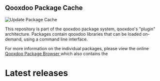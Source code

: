 ## Qooxdoo Package Cache

![Update Package Cache](https://github.com/qooxdoo/package-cache/workflows/Update%20Package%20Cache/badge.svg)

This repository is part of the qooxdoo package system, qooxdoo's
"plugin" architecture. Packages contain qooxdoo libraries
that can be loaded on-demand, using a command line interface.

For more information on the individual packages, please view the online 
[Qooxdoo Package Browser ](https://qooxdoo.org/qxl.packagebrowser/) which also
contains the 

# Latest releases

<div id="releases"></div>

<script defer="defer" type="application/javascript">
(async () => {
    let cache = await (await fetch("https://raw.githubusercontent.com/qooxdoo/package-cache/master/cache.json")).json();
    let html = [];
    html.push(`<div>Number of releases: ${cache.num_libraries}</div>`);
    html.push(`<table>`);
    html.push(`<th><td>Repository Name</td><td>Version</td><td>Description</td></th>`);
    for (let repo of cache.repos.list) {
        let data = cache.repos.data[repo];
        let releases = data.releases.list;
        let latest_release = releases[releases.length-1] || "";
        html.push(`<tr><td>${repo}</td><td>${latest_release}</td><td>${data.description}</td></tr>`);
    }
    html.push(`</table>`);
    document.getElementById("releases").innerHTML = html.join("/n");
})();
</script>
